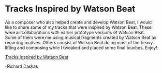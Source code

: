 # Tracks Inspired by Watson Beat

As a composer who also helped create and develop Watson Beat, I would like to share some of my tracks that were inspired by Watson Beat. These were all collaborations with earlier prototype versions of Watson Beat. Some of them were me using musical fragments created by Watson Beat as recurring motives. Others consist of Watson Beat doing most of the heavy lifting and composing while I tweaked and placed some final touches. Enjoy!

[Tracks Inspired by Watson Beat](https://soundcloud.com/richarddaskas/sets/tracks-inspired-by-watson-beat)

-Richard Daskas

